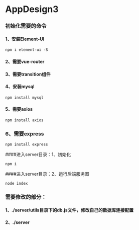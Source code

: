 # AppDesign3
### 初始化需要的命令
#### 1、安装Element-UI
```
npm i element-ui -S
```
#### 2、需要vue-router
#### 3、需要transition组件
#### 4、安装mysql
```
npm install mysql
```
#### 5、需要axios
```
npm install axios
```
### 6、需要express
```
npm install express
```

####进入server目录：1、初始化
 ```
 npm i
 ```
####进入server目录：2、运行后端服务器
```
node index
```


### 需要修改的部分：
#### 1、./server/utils目录下的db.js文件，修改自己的数据库连接配置
#### 2、./server
